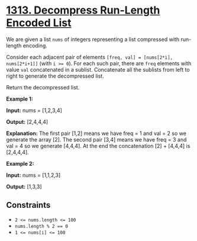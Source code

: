 # [1313. Decompress Run-Length Encoded List](https://leetcode.com/problems/decompress-run-length-encoded-list/)

We are given a list `nums` of integers representing a list compressed with run-length encoding.

Consider each adjacent pair of elements `[freq, val] = [nums[2*i], nums[2*i+1]]` (with `i >= 0`). For each such pair, there are `freq` elements with value `val` concatenated in a sublist. Concatenate all the sublists from left to right to generate the decompressed list.

Return the decompressed list.

**Example 1:**

**Input:** nums = \[1,2,3,4\]

**Output:** \[2,4,4,4\]

**Explanation:** The first pair \[1,2\] means we have freq = 1 and val = 2 so we generate the array \[2\].
The second pair \[3,4\] means we have freq = 3 and val = 4 so we generate \[4,4,4\].
At the end the concatenation \[2\] + \[4,4,4\] is \[2,4,4,4\].

**Example 2:**

**Input:** nums = \[1,1,2,3\]

**Output:** \[1,3,3\]

## Constraints

- `2 <= nums.length <= 100`
- `nums.length % 2 == 0`
- `1 <= nums[i] <= 100`
